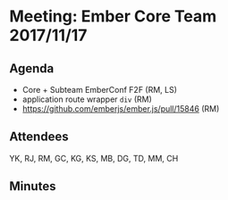 # Meeting: Ember Core Team 2017/11/17

## Agenda

- Core + Subteam EmberConf F2F (RM, LS)
- application route wrapper `div` (RM)
- https://github.com/emberjs/ember.js/pull/15846 (RM)

## Attendees

YK, RJ, RM, GC, KG, KS, MB, DG, TD, MM, CH

## Minutes

